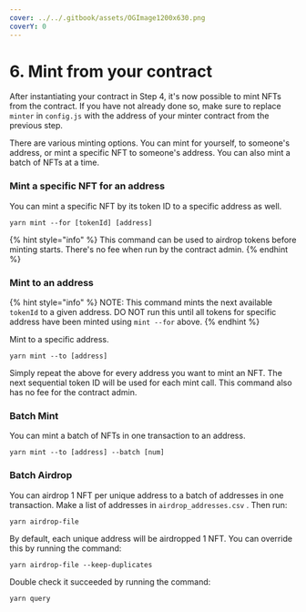 ```yaml
---
cover: ../../.gitbook/assets/OGImage1200x630.png
coverY: 0
---
```


# 6. Mint from your contract

After instantiating your contract in Step 4, it's now possible to mint NFTs from the contract. If you have not already done so, make sure to replace `minter` in `config.js` with the address of your minter contract from the previous step.

There are various minting options. You can mint for yourself, to someone's address, or mint a specific NFT to someone's address. You can also mint a batch of NFTs at a time.

### Mint a specific NFT for an address

You can mint a specific NFT by its token ID to a specific address as well.

```
yarn mint --for [tokenId] [address]
```

{% hint style="info" %}
This command can be used to airdrop tokens before minting starts. There's no fee when run by the contract admin.
{% endhint %}

### Mint to an address

{% hint style="info" %}
NOTE: This command mints the next available `tokenId` to a given address. DO NOT run this until all tokens for specific address have been minted using `mint --for` above.
{% endhint %}

Mint to a specific address.

```
yarn mint --to [address]
```

Simply repeat the above for every address you want to mint an NFT. The next sequential token ID will be used for each mint call. This command also has no fee for the contract admin.

### Batch Mint

You can mint a batch of NFTs in one transaction to an address.

```
yarn mint --to [address] --batch [num]
```

### Batch Airdrop

You can airdrop 1 NFT per unique address to a batch of addresses in one transaction. Make a list of addresses in `airdrop_addresses.csv` . Then run:

```
yarn airdrop-file
```

By default, each unique address will be airdropped 1 NFT. You can override this by running the command:

```angular2html
yarn airdrop-file --keep-duplicates
```

Double check it succeeded by running the command:

```
yarn query
```


